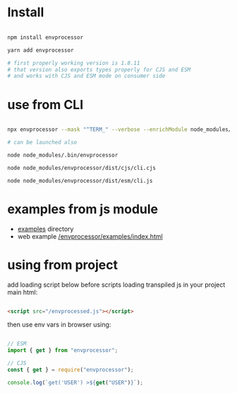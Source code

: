 # Install

```bash

npm install envprocessor

yarn add envprocessor

# first properly working version is 1.8.11
# that version also exports types properly for CJS and ESM
# and works with CJS and ESM mode on consumer side

```

# use from CLI

```bash

npx envprocessor --mask "^TERM_" --verbose --enrichModule node_modules/envprocessor/enrich.js var/preprocessed.js var/dist/prep.js

# can be launched also

node node_modules/.bin/envprocessor

node node_modules/envprocessor/dist/cjs/cli.cjs

node node_modules/envprocessor/dist/esm/cli.js

```

# examples from js module

- [examples](examples) directory
- web example [/envprocessor/examples/index.html](https://stopsopa.github.io/envprocessor/examples/index.html)

# using from project

add loading script below before scripts loading transpiled js in your project main html:

```html

<script src="/envprocessed.js"></script>

```

then use env vars in browser using:

```js

// ESM
import { get } from "envprocessor";

// CJS
const { get } = require("envprocessor");

console.log(`get('USER') >${get("USER")}`);

```

